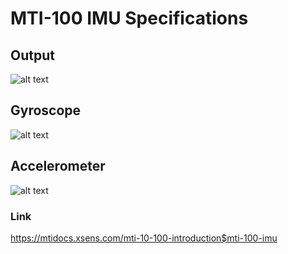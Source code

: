 # MTI-100 IMU Specifications

## Output 
![alt text](https://github.com/zejiekong/unity-slam_ws/blob/main/src/imu_noise/pics/fs.png)

## Gyroscope
![alt text](https://github.com/zejiekong/unity-slam_ws/blob/main/src/imu_noise/pics/gyroscope.png)

## Accelerometer
![alt text](https://github.com/zejiekong/unity-slam_ws/blob/main/src/imu_noise/pics/accelerometer.png)

### Link
https://mtidocs.xsens.com/mti-10-100-introduction$mti-100-imu 